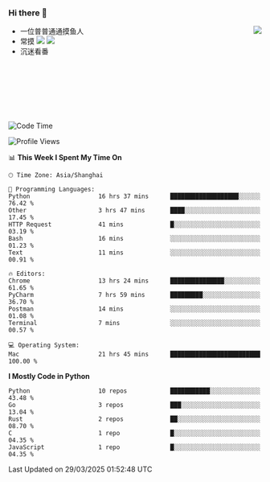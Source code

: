### Hi there 👋


<a href="https://github.com/yanlc39">
  <img align="right" src="https://github-readme-stats.vercel.app/api?username=yanlc39&show_icons=true&hide_border=true&icon_color=586069&title_color=a0a9af">
</a>

- 一位普普通通摸鱼人
- 常摸 ![](https://img.shields.io/badge/-Python-3e74a2?style=flat-square&logo=Python&logoColor=fff) ![](https://img.shields.io/badge/-C%2B%2B-brightgreen?style=flat-square)
- 沉迷看番



<br><br><br><br><br><br>


<!--START_SECTION:waka-->
![Code Time](http://img.shields.io/badge/Code%20Time-1%2C023%20hrs%2046%20mins-blue)

![Profile Views](http://img.shields.io/badge/Profile%20Views-0-blue)

📊 **This Week I Spent My Time On** 

```text
🕑︎ Time Zone: Asia/Shanghai

💬 Programming Languages: 
Python                   16 hrs 37 mins      ███████████████████░░░░░░   76.42 % 
Other                    3 hrs 47 mins       ████░░░░░░░░░░░░░░░░░░░░░   17.45 % 
HTTP Request             41 mins             █░░░░░░░░░░░░░░░░░░░░░░░░   03.19 % 
Bash                     16 mins             ░░░░░░░░░░░░░░░░░░░░░░░░░   01.23 % 
Text                     11 mins             ░░░░░░░░░░░░░░░░░░░░░░░░░   00.91 % 

🔥 Editors: 
Chrome                   13 hrs 24 mins      ███████████████░░░░░░░░░░   61.65 % 
PyCharm                  7 hrs 59 mins       █████████░░░░░░░░░░░░░░░░   36.70 % 
Postman                  14 mins             ░░░░░░░░░░░░░░░░░░░░░░░░░   01.08 % 
Terminal                 7 mins              ░░░░░░░░░░░░░░░░░░░░░░░░░   00.57 % 

💻 Operating System: 
Mac                      21 hrs 45 mins      █████████████████████████   100.00 % 
```

**I Mostly Code in Python** 

```text
Python                   10 repos            ███████████░░░░░░░░░░░░░░   43.48 % 
Go                       3 repos             ███░░░░░░░░░░░░░░░░░░░░░░   13.04 % 
Rust                     2 repos             ██░░░░░░░░░░░░░░░░░░░░░░░   08.70 % 
C                        1 repo              █░░░░░░░░░░░░░░░░░░░░░░░░   04.35 % 
JavaScript               1 repo              █░░░░░░░░░░░░░░░░░░░░░░░░   04.35 % 
```




 Last Updated on 29/03/2025 01:52:48 UTC
<!--END_SECTION:waka-->

